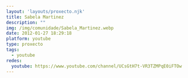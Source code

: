 ```yaml
---
layout: 'layouts/proxecto.njk'
title: Sabela Martinez
description: ""
img: /img/comunidade/Sabela_Martinez.webp
date: 2012-01-27 18:29:18
platform: youtube
type: proxecto
tags:
  - youtube
redes:
  youtube: https://www.youtube.com/channel/UCsGtH7t-VR3TZMPqE0iFTOw
---
```

